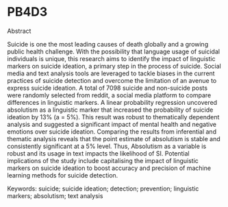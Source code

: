 # PB4D3


Abstract

Suicide is one the most leading causes of death globally and a growing public health challenge. With the possibility that language usage of suicidal individuals is unique, this research aims to identify the impact of linguistic markers on suicide ideation, a primary step in the process of suicide. Social media and text analysis tools are leveraged to tackle biases in the current practices of suicide detection and overcome the limitation of an avenue to express suicide ideation. A total of 7098 suicide and non-suicide posts were randomly selected from reddit, a social media platform to compare differences in linguistic markers. A linear probability regression uncovered absolutism as a linguistic marker that increased the probability of suicide ideation by 13% (a = 5%). This result was robust to thematically dependent analysis and suggested a significant impact of mental health and negative emotions over suicide ideation. Comparing the results from inferential and thematic analysis reveals that the point estimate of absolutism is stable and consistently significant at a 5% level. Thus, Absolutism as a variable is robust and its usage in text impacts the likelihood of SI. Potential implications of the study include capitalising the impact of linguistic markers on suicide ideation to boost accuracy and precision of machine learning methods for suicide detection. 

Keywords: suicide; suicide ideation; detection; prevention; linguistic markers; absolutism; text analysis
